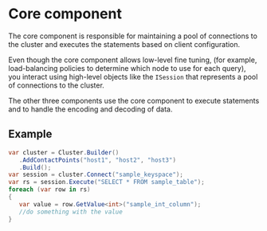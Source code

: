 # Core component

The core component is responsible for maintaining a pool of connections to the cluster and executes the statements based on client configuration.

Even though the core component allows low-level fine tuning, (for example, load-balancing policies to determine which node to use for each query), you interact using high-level objects like the `ISession` that represents a pool of connections to the cluster.

The other three components use the core component to execute statements and to handle the encoding and decoding of data.

## Example

```csharp
var cluster = Cluster.Builder()
   .AddContactPoints("host1", "host2", "host3")
   .Build();
var session = cluster.Connect("sample_keyspace");
var rs = session.Execute("SELECT * FROM sample_table");
foreach (var row in rs)
{
   var value = row.GetValue<int>("sample_int_column");
   //do something with the value
}
```
